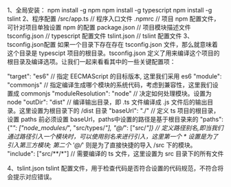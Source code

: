 1、全局安装：
npm install -g npm
npm install -g typescript
npm install -g tslint
2、程序配置
/src/app.ts // 程序入口文件
.npmrc // 项目 npm 配置文件，可针对项目单独设置 npm 的配置
package.json // 项目模块描述文件
tsconfig.json // typescript 配置文件
tslint.json // tslint 配置文件
3、tsconfig.json配置
如果一个目录下存在存在 tsconfig.json 文件，那么就意味着这个目录是 typescipt 项目的根目录。tsconfig.json 定义了用来编译这个项目的根目录及编译选项。让我们一起来看看其中的一些关键配置项：

"target": "es6" // 指定 EECMAScript 的目标版本, 这里我们采用 es6
"module": "commonjs" // 指定编译生成哪个模块的系统代码，考虑到兼容性，这里我们设置成 commonjs
"moduleResolution": "node" // 决定如何处理模块。设置为 node
"outDir": "dist" // 编译输出目录，即 .ts 文件编译成 .js 文件后的输出目录。这里设置为根目录下的 /dist 目录
"baseUrl": "./" // 定义 ts 项目的根目录，设置 paths 前必须设置 baseUrl，paths中设置的路径是基于根目录来的
"paths": {"*": ["node_modules/*", "src/types/*"], "@/*": ["src/*"]} // 定义路径别名,即当我们通过路径引入一个模块时，可以使用别名来进行引入，这里第一个 * 设置是为了引入第三方模块; 第二个 '@/*' 则是为了直接快捷的导入 /src 下的模块。
"include": ["src/**/*"] // 需要编译的 ts 文件，这里设置为 src 目录下的所有文件

4、tslint.json
tslint 配置文件，用于检查代码是否符合设置的代码规范，不符合将会提示对应错误。

